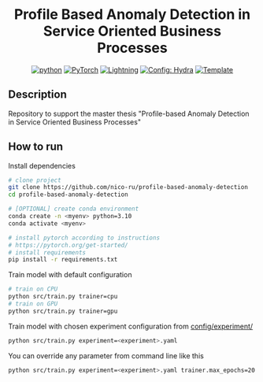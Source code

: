 <div align="center">

# Profile Based Anomaly Detection in Service Oriented Business Processes

[![python](https://img.shields.io/badge/-Python_3.8_%7C_3.9_%7C_3.10-blue?logo=python&logoColor=white)](https://github.com/pre-commit/pre-commit)
<a href="https://pytorch.org/get-started/locally/"><img alt="PyTorch" src="https://img.shields.io/badge/PyTorch-ee4c2c?logo=pytorch&logoColor=white"></a>
<a href="https://pytorchlightning.ai/"><img alt="Lightning" src="https://img.shields.io/badge/-Lightning-792ee5?logo=pytorchlightning&logoColor=white"></a>
<a href="https://hydra.cc/"><img alt="Config: Hydra" src="https://img.shields.io/badge/Config-Hydra-89b8cd"></a>
<a href="https://github.com/ashleve/lightning-hydra-template"><img alt="Template" src="https://img.shields.io/badge/-Lightning--Hydra--Template-017F2F?style=flat&logo=github&labelColor=gray"></a><br>

</div>

## Description

Repository to support the master thesis "Profile-based Anomaly Detection in Service Oriented Business Processes"

## How to run

Install dependencies

```bash
# clone project
git clone https://github.com/nico-ru/profile-based-anomaly-detection
cd profile-based-anomaly-detection

# [OPTIONAL] create conda environment
conda create -n <myenv> python=3.10
conda activate <myenv>

# install pytorch according to instructions
# https://pytorch.org/get-started/
# install requirements
pip install -r requirements.txt
```

Train model with default configuration

```bash
# train on CPU
python src/train.py trainer=cpu
# train on GPU
python src/train.py trainer=gpu
```

Train model with chosen experiment configuration from [config/experiment/](config/experiment/)

```bash
python src/train.py experiment=<experiment>.yaml
```

You can override any parameter from command line like this

```bash
python src/train.py experiment=<experiment>.yaml trainer.max_epochs=20 
```
